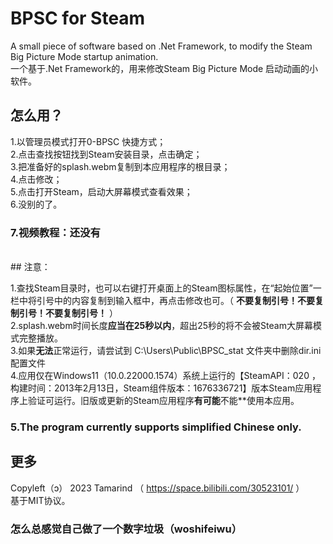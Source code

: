 # BPSC for Steam
A small piece of software based on .Net Framework, to modify the Steam Big Picture Mode startup animation.</br>
一个基于.Net Framework的，用来修改Steam Big Picture Mode 启动动画的小软件。</br>
  
## 怎么用？<br>
1.以管理员模式打开0-BPSC 快捷方式；<br>
2.点击查找按钮找到Steam安装目录，点击确定；<br>
3.把准备好的splash.webm复制到本应用程序的根目录；<br>
4.点击修改；<br>
5.点击打开Steam，启动大屏幕模式查看效果；<br>
6.没别的了。<br>
### 7.视频教程：还没有 <br>
<br>
## 注意：

1.查找Steam目录时，也可以右键打开桌面上的Steam图标属性，在“起始位置”一栏中将引号中的内容复制到输入框中，再点击修改也可。（ **不要复制引号！不要复制引号！不要复制引号！** ）<br>
2.splash.webm时间长度**应当在25秒以内**，超出25秒的将不会被Steam大屏幕模式完整播放。<br>
3.如果**无法**正常运行，请尝试到 C:\Users\Public\BPSC_stat 文件夹中删除dir.ini配置文件<br>
4.应用仅在Windows11（10.0.22000.1574）系统上运行的【SteamAPI：020 ，构建时间：2013年2月13日，Steam组件版本：1676336721】版本Steam应用程序上验证可运行。旧版或更新的Steam应用程序**有可能**不能**使用本应用。<br>

### 5.The program currently supports simplified Chinese only.<br>

## 更多

Copyleft（ɔ） 2023 Tamarind （ https://space.bilibili.com/30523101/ ）<br>
基于MIT协议。<br>

### 怎么总感觉自己做了一个数字垃圾（woshifeiwu）

